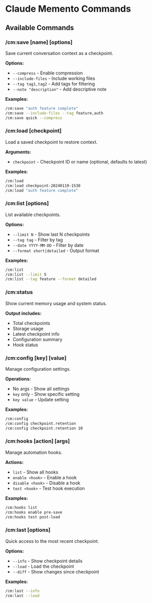 # Claude Memento Commands

## Available Commands

### /cm:save [name] [options]
Save current conversation context as a checkpoint.

**Options:**
- `--compress` - Enable compression
- `--include-files` - Include working files
- `--tag tag1,tag2` - Add tags for filtering
- `--note "description"` - Add descriptive note

**Examples:**
```bash
/cm:save "auth feature complete"
/cm:save --include-files --tag feature,auth
/cm:save quick --compress
```

### /cm:load [checkpoint]
Load a saved checkpoint to restore context.

**Arguments:**
- `checkpoint` - Checkpoint ID or name (optional, defaults to latest)

**Examples:**
```bash
/cm:load
/cm:load checkpoint-20240119-1530
/cm:load "auth feature complete"
```

### /cm:list [options]
List available checkpoints.

**Options:**
- `--limit N` - Show last N checkpoints
- `--tag tag` - Filter by tag
- `--date YYYY-MM-DD` - Filter by date
- `--format short|detailed` - Output format

**Examples:**
```bash
/cm:list
/cm:list --limit 5
/cm:list --tag feature --format detailed
```

### /cm:status
Show current memory usage and system status.

**Output includes:**
- Total checkpoints
- Storage usage
- Latest checkpoint info
- Configuration summary
- Hook status

### /cm:config [key] [value]
Manage configuration settings.

**Operations:**
- No args - Show all settings
- `key` only - Show specific setting
- `key value` - Update setting

**Examples:**
```bash
/cm:config
/cm:config checkpoint.retention
/cm:config checkpoint.retention 10
```

### /cm:hooks [action] [args]
Manage automation hooks.

**Actions:**
- `list` - Show all hooks
- `enable <hook>` - Enable a hook
- `disable <hook>` - Disable a hook
- `test <hook>` - Test hook execution

**Examples:**
```bash
/cm:hooks list
/cm:hooks enable pre-save
/cm:hooks test post-load
```

### /cm:last [options]
Quick access to the most recent checkpoint.

**Options:**
- `--info` - Show checkpoint details
- `--load` - Load the checkpoint
- `--diff` - Show changes since checkpoint

**Examples:**
```bash
/cm:last --info
/cm:last --load
```